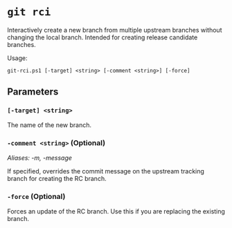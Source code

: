 # `git rci`

Interactively create a new branch from multiple upstream branches without
changing the local branch. Intended for creating release candidate branches.

Usage:

    git-rci.ps1 [-target] <string> [-comment <string>] [-force]

## Parameters

### `[-target] <string>`

The name of the new branch.

### `-comment <string>` (Optional)

_Aliases: -m, -message_

If specified, overrides the commit message on the upstream tracking branch for
creating the RC branch.

### `-force` (Optional)

Forces an update of the RC branch. Use this if you are replacing the existing
branch.

